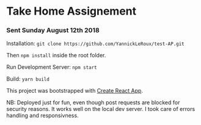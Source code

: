 # Take Home Assignement

### Sent Sunday August 12th 2018

Installation: `git clone https://github.com/YannickLeRoux/test-AP.git`

Then `npm install` inside the root folder.


Run Development Server: `npm start`

Build: `yarn build`



This project was bootstrapped with [Create React App](https://github.com/facebookincubator/create-react-app).

NB: Deployed just for fun, even though post requests are blocked for security reasons. It works well on the local dev server.
I took care of errors handling and responsivness.


